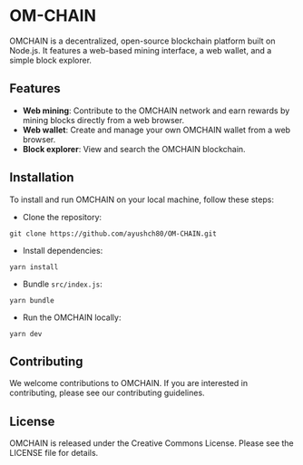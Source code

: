 # OM-CHAIN
OMCHAIN is a decentralized, open-source blockchain platform built on Node.js. It features a web-based mining interface, a web wallet, and a simple block explorer.
## Features
- **Web mining**: Contribute to the OMCHAIN network and earn rewards by mining blocks directly from a web browser.
- **Web wallet**: Create and manage your own OMCHAIN wallet from a web browser.
- **Block explorer**: View and search the OMCHAIN blockchain.
## Installation
To install and run OMCHAIN on your local machine, follow these steps:

- Clone the repository: 
```
git clone https://github.com/ayushch80/OM-CHAIN.git
```
- Install dependencies: 
```
yarn install
```
- Bundle `src/index.js`:
```
yarn bundle
```
- Run the OMCHAIN locally: 
```
yarn dev
```
## Contributing
We welcome contributions to OMCHAIN. If you are interested in contributing, please see our contributing guidelines.

## License
OMCHAIN is released under the Creative Commons License. Please see the LICENSE file for details.
